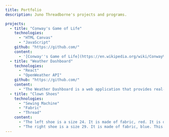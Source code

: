 ```yaml
---
title: Portfolio
description: Juno Threadborne's projects and programs.

projects:
  - title: "Conway's Game of Life"
    technologies:
      - "HTML Canvas"
      - "JavaScript"
    github: "https://github.com/"
    content:
      - '[Conway''s Game of Life](https://en.wikipedia.org/wiki/Conway%27s_Game_of_Life) is a cellular automaton designed by the late [John Conway](https://en.wikipedia.org/wiki/John_Horton_Conway#). It''s a "0-player game" played out on a discretely mutating matrix of square, binary cells. The state of the each cell in the grid from one ''generation'' (grid state) to the next is determined by the states of its ''neighbors'' (immediately adjacent cells). For example, if a cell is ''alive'' in the curent generation, and has more than 3 living neighbors, it will be dead in the next generation, as if by overpopulation.'
  - title: "Weather Dashboard"
    technologies:
      - "React"
      - "OpenWeather API"
    github: "https://github.com/"
    content:
      - "The Weather Dashboard is a web application that provides real-time weather updates for any location. It utilizes the [OpenWeather API](https://openweathermap.org/api) to fetch current weather data, including temperature, humidity, and wind speed. Built with [React](https://reactjs.org/), the application features a responsive design and allows users to search for cities and view detailed weather forecasts."
  - title: "Clown Shoes"
    technologies:
      - "Sewing Machine"
      - "Fabric"
      - "Thread"
    content:
      - "The left shoe is a size 24. It is made of fabric, red. It is designed for use only by clowns. It is not suitable."
      - "The right shoe is a size 29. It is made of fabric, blue. This shoe is purely theoretical. Members of polite society would not entertain the idea of utilizing this."
---
```

